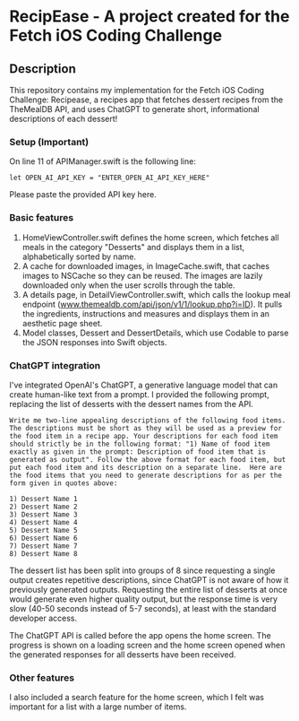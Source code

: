 #  RecipEase - A project created for the Fetch iOS Coding Challenge

## Description

This repository contains my implementation for the Fetch iOS Coding Challenge: Recipease, a recipes app that fetches dessert recipes from the TheMealDB API, and uses ChatGPT to generate short, informational descriptions of each dessert! 

### Setup (Important)
On line 11 of APIManager.swift is the following line:

`let OPEN_AI_API_KEY = "ENTER_OPEN_AI_API_KEY_HERE"`

Please paste the provided API key here.

### Basic features
1. HomeViewController.swift defines the home screen, which fetches all meals in the category "Desserts" and displays them in a list, alphabetically sorted by name.
2. A cache for downloaded images, in ImageCache.swift, that caches images to NSCache so they can be reused. The images are lazily downloaded only when the user scrolls through the table.
3. A details page, in DetailViewController.swift, which calls the lookup meal endpoint (www.themealdb.com/api/json/v1/1/lookup.php?i=ID). It pulls the ingredients, instructions and measures and displays them in an aesthetic page sheet.
4. Model classes, Dessert and DessertDetails, which use Codable to parse the JSON responses into Swift objects.

### ChatGPT integration
I've integrated OpenAI's ChatGPT, a generative language model that can create human-like text from a prompt. I provided the following prompt, replacing the list of desserts with the dessert names from the API.

```
Write me two-line appealing descriptions of the following food items. The descriptions must be short as they will be used as a preview for the food item in a recipe app. Your descriptions for each food item should strictly be in the following format: "1) Name of food item exactly as given in the prompt: Description of food item that is generated as output". Follow the above format for each food item, but put each food item and its description on a separate line.  Here are the food items that you need to generate descriptions for as per the form given in quotes above:

1) Dessert Name 1
2) Dessert Name 2
3) Dessert Name 3
4) Dessert Name 4
5) Dessert Name 5
6) Dessert Name 6
7) Dessert Name 7
8) Dessert Name 8
```

The dessert list has been split into groups of 8 since requesting a single output creates repetitive descriptions, since ChatGPT is not aware of how it previously generated outputs. Requesting the entire list of desserts at once would generate even higher quality output, but the response time is very slow (40-50 seconds instead of 5-7 seconds), at least with the standard developer access.

The ChatGPT API is called before the app opens the home screen. The progress is shown on a loading screen and the home screen opened when the generated responses for all desserts have been received.

### Other features
I also included a search feature for the home screen, which I felt was important for a list with a large number of items.
